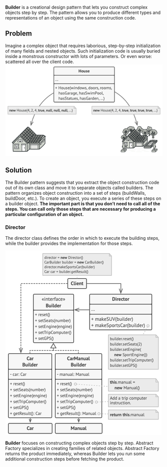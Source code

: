 **Builder** is a creational design pattern that lets you construct complex objects step by step. The pattern allows you 
to produce different types and representations of an object using the same construction code.

## Problem
Imagine a complex object that requires laborious, step-by-step initialization of many fields and nested objects. Such 
initialization code is usually buried inside a monstrous constructor with lots of parameters. Or even worse: scattered 
all over the client code.
![img.png](img.png)


## Solution 
The Builder pattern suggests that you extract the object construction code out of its own class and move it to separate 
objects called builders. The pattern organizes object construction into a set of steps (buildWalls, buildDoor, etc.). 
To create an object, you execute a series of these steps on a builder object. **The important part is that you don’t need 
to call all of the steps. You can call only those steps that are necessary for producing a particular configuration of an object.**

### Director
The director class defines the order in which to execute the building steps, while the builder provides the 
implementation for those steps.

![img_1.png](img_1.png)

**Builder** focuses on constructing complex objects step by step. Abstract Factory specializes in creating families of related objects. Abstract Factory returns the product immediately, whereas Builder lets you run some additional construction steps before fetching the product.